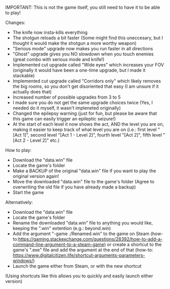 IMPORTANT: This is not the game itself, you still need to have it to be able to play!

Changes:
- The knife now insta-kills everything
- The shotgun reloads a bit faster (Some might find this uneccesary, but I thought it would make the shotgun a more worthy weapon)
- "Serious mode" upgrade now makes you run faster in all directions
- "Ghost" upgrade gives you NO slowdown when you touch enemies (great combo with serious mode and knife!)
- Implemented cut upgrade called "Wide eyes" which increases your FOV (originally it would have been a one-time upgrade, but I made it stackable)
- Implemented cut upgrade called "Corridors only" which likely removes the big rooms, so you don't get disoriented that easy (I am unsure if it actually does that)
- Increased number of possible upgrades from 3 to 5
- I made sure you do not get the same upgrade choices twice (Yes, I needed do it myself, it wasn't impleneted originally)
- Changed the epilepsy warning (just for fun, but please be aware that this game can easily trigger an epileptic seizure!)
- At the start of each level it now shows the act, AND the level you are on, making it easier to keep track of what level you are on (i.e.: first level "[Act 1]", second level "[Act 1 - Level 2]", fourth level "[Act 2]", fifth level "[Act 2 - Level 2]" etc.)



How to play:
- Download the "data.win" file
- Locate the game's folder
- Make a BACKUP of the original "data.win" file if you want to play the original version again!
- Move the downloaded "data.win" file to the game's folder (Agree to overwriting the old file if you have already made a backup)
- Start the game

Alternatively:
- Download the "data.win" file
- Locate the game's folder
- Rename the downloaded "data.win" file to anything you would like, keeping the ".win" extention (e.g.: beyond.win)
- Add the argument "-game ./Renamed.win" to the game on Steam (how-to:https://gaming.stackexchange.com/questions/28392/how-to-add-a-command-line-argument-to-a-steam-game) or create a shortcut to the game's ".exe" file and add the argument at the end of that (how-to: https://www.digitalcitizen.life/shortcut-arguments-parameters-windows/)
- Launch the game either from Steam, or with the new shortcut

(Using shortcuts like this allows you to quickly and easily launch either version)
